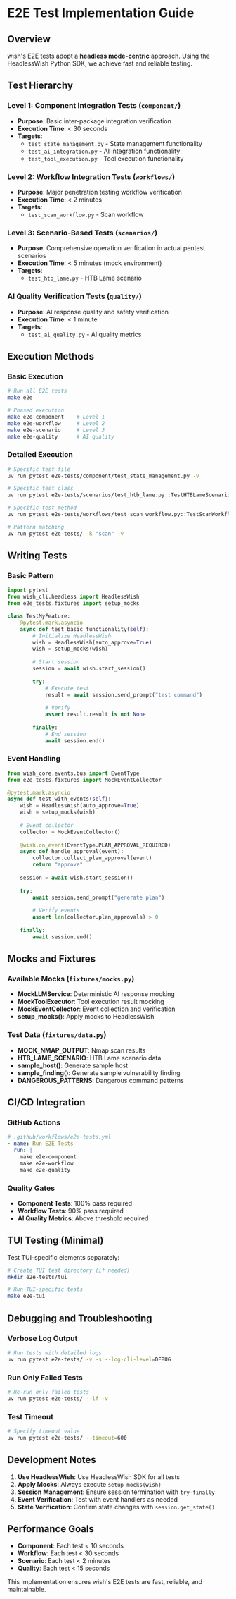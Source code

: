 # E2E Test Implementation Guide

## Overview

wish's E2E tests adopt a **headless mode-centric** approach. Using the HeadlessWish Python SDK, we achieve fast and reliable testing.

## Test Hierarchy

### Level 1: Component Integration Tests (`component/`)
- **Purpose**: Basic inter-package integration verification
- **Execution Time**: < 30 seconds
- **Targets**:
  - `test_state_management.py` - State management functionality
  - `test_ai_integration.py` - AI integration functionality
  - `test_tool_execution.py` - Tool execution functionality

### Level 2: Workflow Integration Tests (`workflows/`)
- **Purpose**: Major penetration testing workflow verification
- **Execution Time**: < 2 minutes
- **Targets**:
  - `test_scan_workflow.py` - Scan workflow

### Level 3: Scenario-Based Tests (`scenarios/`)
- **Purpose**: Comprehensive operation verification in actual pentest scenarios
- **Execution Time**: < 5 minutes (mock environment)
- **Targets**:
  - `test_htb_lame.py` - HTB Lame scenario

### AI Quality Verification Tests (`quality/`)
- **Purpose**: AI response quality and safety verification
- **Execution Time**: < 1 minute
- **Targets**:
  - `test_ai_quality.py` - AI quality metrics

## Execution Methods

### Basic Execution

```bash
# Run all E2E tests
make e2e

# Phased execution
make e2e-component    # Level 1
make e2e-workflow     # Level 2
make e2e-scenario     # Level 3
make e2e-quality      # AI quality
```

### Detailed Execution

```bash
# Specific test file
uv run pytest e2e-tests/component/test_state_management.py -v

# Specific test class
uv run pytest e2e-tests/scenarios/test_htb_lame.py::TestHTBLameScenario -v

# Specific test method
uv run pytest e2e-tests/workflows/test_scan_workflow.py::TestScanWorkflow::test_scan_to_suggestion_workflow -v

# Pattern matching
uv run pytest e2e-tests/ -k "scan" -v
```

## Writing Tests

### Basic Pattern

```python
import pytest
from wish_cli.headless import HeadlessWish
from e2e_tests.fixtures import setup_mocks

class TestMyFeature:
    @pytest.mark.asyncio
    async def test_basic_functionality(self):
        # Initialize HeadlessWish
        wish = HeadlessWish(auto_approve=True)
        wish = setup_mocks(wish)
        
        # Start session
        session = await wish.start_session()
        
        try:
            # Execute test
            result = await session.send_prompt("test command")
            
            # Verify
            assert result.result is not None
            
        finally:
            # End session
            await session.end()
```

### Event Handling

```python
from wish_core.events.bus import EventType
from e2e_tests.fixtures import MockEventCollector

@pytest.mark.asyncio
async def test_with_events(self):
    wish = HeadlessWish(auto_approve=True)
    wish = setup_mocks(wish)
    
    # Event collector
    collector = MockEventCollector()
    
    @wish.on_event(EventType.PLAN_APPROVAL_REQUIRED)
    async def handle_approval(event):
        collector.collect_plan_approval(event)
        return "approve"
    
    session = await wish.start_session()
    
    try:
        await session.send_prompt("generate plan")
        
        # Verify events
        assert len(collector.plan_approvals) > 0
        
    finally:
        await session.end()
```

## Mocks and Fixtures

### Available Mocks (`fixtures/mocks.py`)

- **MockLLMService**: Deterministic AI response mocking
- **MockToolExecutor**: Tool execution result mocking
- **MockEventCollector**: Event collection and verification
- **setup_mocks()**: Apply mocks to HeadlessWish

### Test Data (`fixtures/data.py`)

- **MOCK_NMAP_OUTPUT**: Nmap scan results
- **HTB_LAME_SCENARIO**: HTB Lame scenario data
- **sample_host()**: Generate sample host
- **sample_finding()**: Generate sample vulnerability finding
- **DANGEROUS_PATTERNS**: Dangerous command patterns

## CI/CD Integration

### GitHub Actions

```yaml
# .github/workflows/e2e-tests.yml
- name: Run E2E Tests
  run: |
    make e2e-component
    make e2e-workflow
    make e2e-quality
```

### Quality Gates

- **Component Tests**: 100% pass required
- **Workflow Tests**: 90% pass required
- **AI Quality Metrics**: Above threshold required

## TUI Testing (Minimal)

Test TUI-specific elements separately:

```bash
# Create TUI test directory (if needed)
mkdir e2e-tests/tui

# Run TUI-specific tests
make e2e-tui
```

## Debugging and Troubleshooting

### Verbose Log Output

```bash
# Run tests with detailed logs
uv run pytest e2e-tests/ -v -s --log-cli-level=DEBUG
```

### Run Only Failed Tests

```bash
# Re-run only failed tests
uv run pytest e2e-tests/ --lf -v
```

### Test Timeout

```bash
# Specify timeout value
uv run pytest e2e-tests/ --timeout=600
```

## Development Notes

1. **Use HeadlessWish**: Use HeadlessWish SDK for all tests
2. **Apply Mocks**: Always execute `setup_mocks(wish)`
3. **Session Management**: Ensure session termination with `try-finally`
4. **Event Verification**: Test with event handlers as needed
5. **State Verification**: Confirm state changes with `session.get_state()`

## Performance Goals

- **Component**: Each test < 10 seconds
- **Workflow**: Each test < 30 seconds
- **Scenario**: Each test < 2 minutes
- **Quality**: Each test < 15 seconds

This implementation ensures wish's E2E tests are fast, reliable, and maintainable.